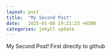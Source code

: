 ```yaml
---
layout: post
title:  "My Second Post"
date:   2025-01-08 19:21:23 +0300
categories: jekyll update
---
```

My Second Post! First directly to github
